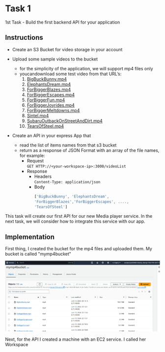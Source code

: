 # Task 1
1st Task - Build the first backend API for your application

## Instructions
* Create an S3 Bucket for video storage in your account
* Upload some sample videos to the bucket
  * for the simplicity of the application, we will support mp4 files only
  * youcandownload some test video from that URL’s:
    1. [BigBuckBunny.mp4](https://storage.googleapis.com/gtv-videos-bucket/sample/BigBuckBunny.mp4)
    2. [ElephantsDream.mp4](https://storage.googleapis.com/gtv-videos-bucket/sample/ElephantsDream.mp4)
    3. [ForBiggerBlazes.mp4](https://storage.googleapis.com/gtv-videos-bucket/sample/ForBiggerBlazes.mp4)
    4. [ForBiggerEscapes.mp4](https://storage.googleapis.com/gtv-videos-bucket/sample/ForBiggerEscapes.mp4)
    5. [ForBiggerFun.mp4](https://storage.googleapis.com/gtv-videos-bucket/sample/ForBiggerFun.mp4)
    6. [ForBiggerJoyrides.mp4](https://storage.googleapis.com/gtv-videos-bucket/sample/ForBiggerJoyrides.mp4)
    7. [ForBiggerMeltdowns.mp4](https://storage.googleapis.com/gtv-videos-bucket/sample/ForBiggerMeltdowns.mp4)
    8. [Sintel.mp4](https://storage.googleapis.com/gtv-videos-bucket/sample/Sintel.mp4)
    9. [SubaruOutbackOnStreetAndDirt.mp4](https://storage.googleapis.com/gtv-videos-bucket/sample/SubaruOutbackOnStreetAndDirt.mp4)
    10. [TearsOfSteel.mp4](https://storage.googleapis.com/gtv-videos-bucket/sample/TearsOfSteel.mp4)
 
 * Create an API in your express App that
   * read the list of items names from that s3 bucket
   * return as a response of JSON Format with an array of the file names, for example:
     * Request<br />
      `GET HTTP://<your-workspace-ip>:3000/videoList`
     * Response
       * Headers<br />
      `Content-Type: application/json`
       * Body
            ```javascript
            ['BigBuckBunny', 'ElephantsDream',
            'ForBiggerBlazes','ForBiggerEscapes', ....,
            'TearsOfSteel']
            ```

 This task will create our first API for our new Media player service. In the next task, we
 will consider how to integrate this service with our app.

 ## Implementation
First thing, I created the bucket for the mp4 files and uploaded them. My bucket is called "mymp4bucket"

![](./00%20-%20my%20first%20bucket.png)

Next, for the API I created a machine with an EC2 service. I called her Workspace